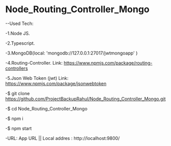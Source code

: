 # Node_Routing_Controller_Mongo
--Used Tech:

-1.Node JS.

-2.Typescript.

-3.MongoDB(local: 'mongodb://127.0.0.1:27017/jwtmongoapp' )

-4.Routing-Controller. Link: https://www.npmjs.com/package/routing-controllers

-5.Json Web Token (jwt) Link: https://www.npmjs.com/package/jsonwebtoken

-$ git clone https://github.com/ProjectBackupRahul/Node_Routing_Controller_Mongo.git

-$ cd Node_Routing_Controller_Mongo

-$ npm i

-$ npm start 

-URL: App URL || Local addres : http://localhost:9800/ 